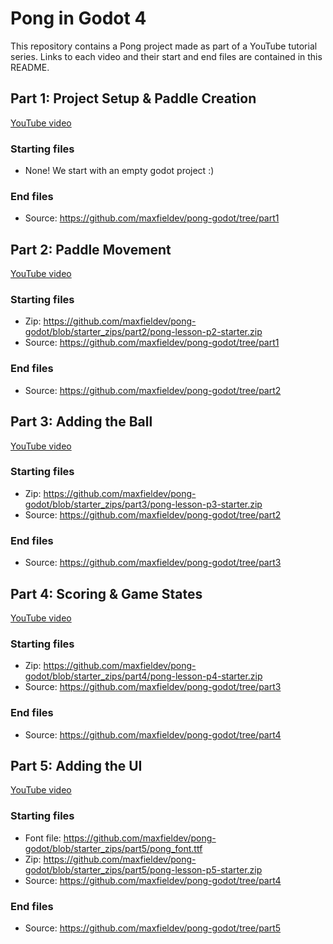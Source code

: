# Pong in Godot 4
This repository contains a Pong project made as part of a YouTube tutorial series. Links to each video and their start and end files are contained in this README.

## Part 1: Project Setup & Paddle Creation

[YouTube video](https://youtu.be/HV1RHJt_G90)

### Starting files
- None! We start with an empty godot project :)

### End files
- Source: https://github.com/maxfieldev/pong-godot/tree/part1

## Part 2: Paddle Movement

[YouTube video](https://youtu.be/fXTdQZSSGU0)

### Starting files
- Zip: https://github.com/maxfieldev/pong-godot/blob/starter_zips/part2/pong-lesson-p2-starter.zip
- Source: https://github.com/maxfieldev/pong-godot/tree/part1

### End files
- Source: https://github.com/maxfieldev/pong-godot/tree/part2

## Part 3: Adding the Ball

[YouTube video](https://www.youtube.com/watch?v=CykswxSLn5A)

### Starting files
- Zip: https://github.com/maxfieldev/pong-godot/blob/starter_zips/part3/pong-lesson-p3-starter.zip
- Source: https://github.com/maxfieldev/pong-godot/tree/part2

### End files
- Source: https://github.com/maxfieldev/pong-godot/tree/part3

## Part 4: Scoring & Game States

[YouTube video](https://www.youtube.com/watch?v=DuVBUv8D1xk)

### Starting files
- Zip: https://github.com/maxfieldev/pong-godot/blob/starter_zips/part4/pong-lesson-p4-starter.zip
- Source: https://github.com/maxfieldev/pong-godot/tree/part3

### End files
- Source: https://github.com/maxfieldev/pong-godot/tree/part4

## Part 5: Adding the UI

[YouTube video](https://www.youtube.com/watch?v=zHTVDWSnLOo)

### Starting files
- Font file: https://github.com/maxfieldev/pong-godot/blob/starter_zips/part5/pong_font.ttf
- Zip: https://github.com/maxfieldev/pong-godot/blob/starter_zips/part5/pong-lesson-p5-starter.zip
- Source: https://github.com/maxfieldev/pong-godot/tree/part4

### End files
- Source: https://github.com/maxfieldev/pong-godot/tree/part5
